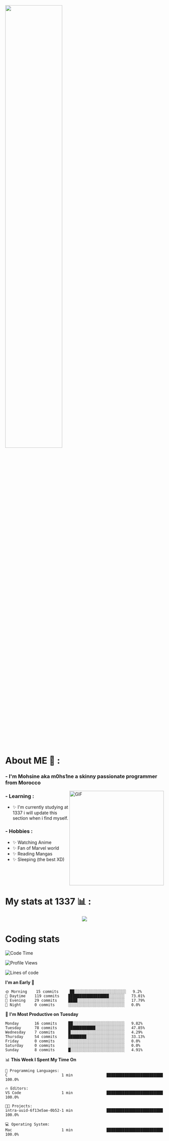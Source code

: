 <img src="https://rishavanand.github.io/static/images/greetings.gif" align="center" style="width: 60%" />
</br>

# About ME 💬 :

### - I'm Mohsine aka m0hs1ne a skinny passionate programmer from Morocco

<img hight="250" width="300" alt="GIF" align="right" src="https://raw.githubusercontent.com/RaghavK16/RaghavK16/master/giphy.webp">

### - Learning :
- ✨ I'm currently studying at 1337 i will update this section when i find myself.

### - Hobbies : 
- ✨ Watching Anime
- ✨ Fan of Marvel world
- ✨ Reading Mangas
- ✨ Sleeping (the best XD)

</br>
</br>
</br>

# My stats at 1337 📊 :

<div align="center"><img src="https://1337-readme-hxx2.vercel.app/api/profile?cursus=42cursus&dark=true&login=mel-hada" /></div>

# Coding stats

<!--START_SECTION:waka-->
![Code Time](http://img.shields.io/badge/Code%20Time-1%20min-blue)

![Profile Views](http://img.shields.io/badge/Profile%20Views-10-blue)

![Lines of code](https://img.shields.io/badge/From%20Hello%20World%20I%27ve%20Written-8%20Thousand%20lines%20of%20code-blue)

**I'm an Early 🐤** 

```text
🌞 Morning    15 commits     ██░░░░░░░░░░░░░░░░░░░░░░░   9.2% 
🌆 Daytime    119 commits    ██████████████████░░░░░░░   73.01% 
🌃 Evening    29 commits     ████░░░░░░░░░░░░░░░░░░░░░   17.79% 
🌙 Night      0 commits      ░░░░░░░░░░░░░░░░░░░░░░░░░   0.0%

```
📅 **I'm Most Productive on Tuesday** 

```text
Monday       16 commits     ██░░░░░░░░░░░░░░░░░░░░░░░   9.82% 
Tuesday      78 commits     ████████████░░░░░░░░░░░░░   47.85% 
Wednesday    7 commits      █░░░░░░░░░░░░░░░░░░░░░░░░   4.29% 
Thursday     54 commits     ████████░░░░░░░░░░░░░░░░░   33.13% 
Friday       0 commits      ░░░░░░░░░░░░░░░░░░░░░░░░░   0.0% 
Saturday     0 commits      ░░░░░░░░░░░░░░░░░░░░░░░░░   0.0% 
Sunday       8 commits      █░░░░░░░░░░░░░░░░░░░░░░░░   4.91%

```


📊 **This Week I Spent My Time On** 

```text
💬 Programming Languages: 
C                        1 min               █████████████████████████   100.0%

🔥 Editors: 
VS Code                  1 min               █████████████████████████   100.0%

🐱‍💻 Projects: 
intra-uuid-6f13e5ae-0b52-1 min               █████████████████████████   100.0%

💻 Operating System: 
Mac                      1 min               █████████████████████████   100.0%

```


<!--END_SECTION:waka-->

